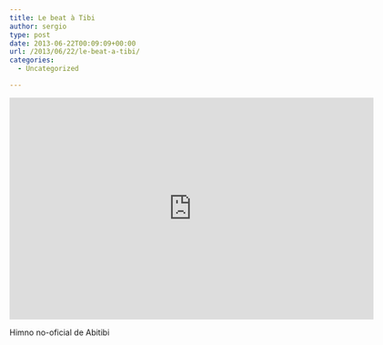 ```yaml
---
title: Le beat à Tibi
author: sergio
type: post
date: 2013-06-22T00:09:09+00:00
url: /2013/06/22/le-beat-a-tibi/
categories:
  - Uncategorized

---
```

<span class='embed-youtube' style='text-align:center; display: block;'><iframe class='youtube-player' type='text/html' width='640' height='390' src='http://www.youtube.com/embed/zuOScxcmqNo?version=3&#038;rel=1&#038;fs=1&#038;showsearch=0&#038;showinfo=1&#038;iv_load_policy=1&#038;wmode=transparent' frameborder='0'></iframe></span> 

Himno no-oficial de Abitibi